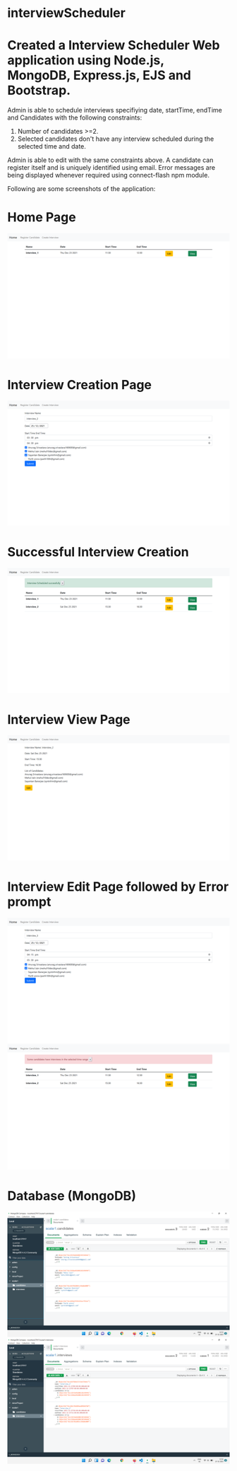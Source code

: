 # interviewScheduler
# Created a Interview Scheduler Web application using Node.js, MongoDB, Express.js, EJS and Bootstrap.

Admin is able to schedule interviews specifiying date, startTime, endTime and Candidates with the following constraints:
1. Number of candidates >=2.
2. Selected candidates don't have any interview scheduled during the selected time and date.

Admin is able to edit with the same constraints above. A candidate can register itself and is uniquely identified using email.
Error messages are being displayed whenever required using connect-flash npm module.

Following are some screenshots of the application:

# Home Page
<img src="Screenshots/Screenshot (307).png">

# Interview Creation Page
<img src="Screenshots/Screenshot (309).png">

# Successful Interview Creation
<img src="Screenshots/Screenshot (310).png">

# Interview View Page
<img src="Screenshots/Screenshot (311).png">

# Interview Edit Page followed by Error prompt
<img src="Screenshots/Screenshot (312).png">
<img src="Screenshots/Screenshot (313).png">

# Database (MongoDB)
<img src="Screenshots/Screenshot (314).png">
<img src="Screenshots/Screenshot (315).png">
